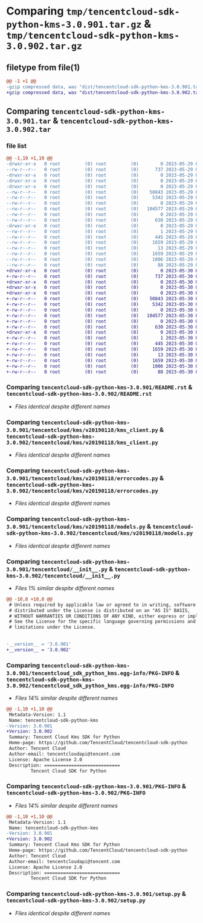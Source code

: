 # Comparing `tmp/tencentcloud-sdk-python-kms-3.0.901.tar.gz` & `tmp/tencentcloud-sdk-python-kms-3.0.902.tar.gz`

## filetype from file(1)

```diff
@@ -1 +1 @@
-gzip compressed data, was "dist/tencentcloud-sdk-python-kms-3.0.901.tar", last modified: Mon May 29 02:30:58 2023, max compression
+gzip compressed data, was "dist/tencentcloud-sdk-python-kms-3.0.902.tar", last modified: Tue May 30 00:26:31 2023, max compression
```

## Comparing `tencentcloud-sdk-python-kms-3.0.901.tar` & `tencentcloud-sdk-python-kms-3.0.902.tar`

### file list

```diff
@@ -1,19 +1,19 @@
-drwxr-xr-x   0 root         (0) root         (0)        0 2023-05-29 02:30:58.000000 tencentcloud-sdk-python-kms-3.0.901/
--rw-r--r--   0 root         (0) root         (0)      737 2023-05-29 02:30:58.000000 tencentcloud-sdk-python-kms-3.0.901/README.rst
-drwxr-xr-x   0 root         (0) root         (0)        0 2023-05-29 02:30:58.000000 tencentcloud-sdk-python-kms-3.0.901/tencentcloud/
-drwxr-xr-x   0 root         (0) root         (0)        0 2023-05-29 02:30:58.000000 tencentcloud-sdk-python-kms-3.0.901/tencentcloud/kms/
-drwxr-xr-x   0 root         (0) root         (0)        0 2023-05-29 02:30:58.000000 tencentcloud-sdk-python-kms-3.0.901/tencentcloud/kms/v20190118/
--rw-r--r--   0 root         (0) root         (0)    50843 2023-05-29 02:30:58.000000 tencentcloud-sdk-python-kms-3.0.901/tencentcloud/kms/v20190118/kms_client.py
--rw-r--r--   0 root         (0) root         (0)     5342 2023-05-29 02:30:58.000000 tencentcloud-sdk-python-kms-3.0.901/tencentcloud/kms/v20190118/errorcodes.py
--rw-r--r--   0 root         (0) root         (0)        0 2023-05-29 02:30:58.000000 tencentcloud-sdk-python-kms-3.0.901/tencentcloud/kms/v20190118/__init__.py
--rw-r--r--   0 root         (0) root         (0)   104577 2023-05-29 02:30:58.000000 tencentcloud-sdk-python-kms-3.0.901/tencentcloud/kms/v20190118/models.py
--rw-r--r--   0 root         (0) root         (0)        0 2023-05-29 02:30:58.000000 tencentcloud-sdk-python-kms-3.0.901/tencentcloud/kms/__init__.py
--rw-r--r--   0 root         (0) root         (0)      630 2023-05-29 02:30:58.000000 tencentcloud-sdk-python-kms-3.0.901/tencentcloud/__init__.py
-drwxr-xr-x   0 root         (0) root         (0)        0 2023-05-29 02:30:58.000000 tencentcloud-sdk-python-kms-3.0.901/tencentcloud_sdk_python_kms.egg-info/
--rw-r--r--   0 root         (0) root         (0)        1 2023-05-29 02:30:58.000000 tencentcloud-sdk-python-kms-3.0.901/tencentcloud_sdk_python_kms.egg-info/dependency_links.txt
--rw-r--r--   0 root         (0) root         (0)      445 2023-05-29 02:30:58.000000 tencentcloud-sdk-python-kms-3.0.901/tencentcloud_sdk_python_kms.egg-info/SOURCES.txt
--rw-r--r--   0 root         (0) root         (0)     1659 2023-05-29 02:30:58.000000 tencentcloud-sdk-python-kms-3.0.901/tencentcloud_sdk_python_kms.egg-info/PKG-INFO
--rw-r--r--   0 root         (0) root         (0)       13 2023-05-29 02:30:58.000000 tencentcloud-sdk-python-kms-3.0.901/tencentcloud_sdk_python_kms.egg-info/top_level.txt
--rw-r--r--   0 root         (0) root         (0)     1659 2023-05-29 02:30:58.000000 tencentcloud-sdk-python-kms-3.0.901/PKG-INFO
--rw-r--r--   0 root         (0) root         (0)     1006 2023-05-29 02:30:58.000000 tencentcloud-sdk-python-kms-3.0.901/setup.py
--rw-r--r--   0 root         (0) root         (0)       88 2023-05-29 02:30:58.000000 tencentcloud-sdk-python-kms-3.0.901/setup.cfg
+drwxr-xr-x   0 root         (0) root         (0)        0 2023-05-30 00:26:31.000000 tencentcloud-sdk-python-kms-3.0.902/
+-rw-r--r--   0 root         (0) root         (0)      737 2023-05-30 00:26:31.000000 tencentcloud-sdk-python-kms-3.0.902/README.rst
+drwxr-xr-x   0 root         (0) root         (0)        0 2023-05-30 00:26:31.000000 tencentcloud-sdk-python-kms-3.0.902/tencentcloud/
+drwxr-xr-x   0 root         (0) root         (0)        0 2023-05-30 00:26:31.000000 tencentcloud-sdk-python-kms-3.0.902/tencentcloud/kms/
+drwxr-xr-x   0 root         (0) root         (0)        0 2023-05-30 00:26:31.000000 tencentcloud-sdk-python-kms-3.0.902/tencentcloud/kms/v20190118/
+-rw-r--r--   0 root         (0) root         (0)    50843 2023-05-30 00:26:31.000000 tencentcloud-sdk-python-kms-3.0.902/tencentcloud/kms/v20190118/kms_client.py
+-rw-r--r--   0 root         (0) root         (0)     5342 2023-05-30 00:26:31.000000 tencentcloud-sdk-python-kms-3.0.902/tencentcloud/kms/v20190118/errorcodes.py
+-rw-r--r--   0 root         (0) root         (0)        0 2023-05-30 00:26:31.000000 tencentcloud-sdk-python-kms-3.0.902/tencentcloud/kms/v20190118/__init__.py
+-rw-r--r--   0 root         (0) root         (0)   104577 2023-05-30 00:26:31.000000 tencentcloud-sdk-python-kms-3.0.902/tencentcloud/kms/v20190118/models.py
+-rw-r--r--   0 root         (0) root         (0)        0 2023-05-30 00:26:31.000000 tencentcloud-sdk-python-kms-3.0.902/tencentcloud/kms/__init__.py
+-rw-r--r--   0 root         (0) root         (0)      630 2023-05-30 00:26:31.000000 tencentcloud-sdk-python-kms-3.0.902/tencentcloud/__init__.py
+drwxr-xr-x   0 root         (0) root         (0)        0 2023-05-30 00:26:31.000000 tencentcloud-sdk-python-kms-3.0.902/tencentcloud_sdk_python_kms.egg-info/
+-rw-r--r--   0 root         (0) root         (0)        1 2023-05-30 00:26:31.000000 tencentcloud-sdk-python-kms-3.0.902/tencentcloud_sdk_python_kms.egg-info/dependency_links.txt
+-rw-r--r--   0 root         (0) root         (0)      445 2023-05-30 00:26:31.000000 tencentcloud-sdk-python-kms-3.0.902/tencentcloud_sdk_python_kms.egg-info/SOURCES.txt
+-rw-r--r--   0 root         (0) root         (0)     1659 2023-05-30 00:26:31.000000 tencentcloud-sdk-python-kms-3.0.902/tencentcloud_sdk_python_kms.egg-info/PKG-INFO
+-rw-r--r--   0 root         (0) root         (0)       13 2023-05-30 00:26:31.000000 tencentcloud-sdk-python-kms-3.0.902/tencentcloud_sdk_python_kms.egg-info/top_level.txt
+-rw-r--r--   0 root         (0) root         (0)     1659 2023-05-30 00:26:31.000000 tencentcloud-sdk-python-kms-3.0.902/PKG-INFO
+-rw-r--r--   0 root         (0) root         (0)     1006 2023-05-30 00:26:31.000000 tencentcloud-sdk-python-kms-3.0.902/setup.py
+-rw-r--r--   0 root         (0) root         (0)       88 2023-05-30 00:26:31.000000 tencentcloud-sdk-python-kms-3.0.902/setup.cfg
```

### Comparing `tencentcloud-sdk-python-kms-3.0.901/README.rst` & `tencentcloud-sdk-python-kms-3.0.902/README.rst`

 * *Files identical despite different names*

### Comparing `tencentcloud-sdk-python-kms-3.0.901/tencentcloud/kms/v20190118/kms_client.py` & `tencentcloud-sdk-python-kms-3.0.902/tencentcloud/kms/v20190118/kms_client.py`

 * *Files identical despite different names*

### Comparing `tencentcloud-sdk-python-kms-3.0.901/tencentcloud/kms/v20190118/errorcodes.py` & `tencentcloud-sdk-python-kms-3.0.902/tencentcloud/kms/v20190118/errorcodes.py`

 * *Files identical despite different names*

### Comparing `tencentcloud-sdk-python-kms-3.0.901/tencentcloud/kms/v20190118/models.py` & `tencentcloud-sdk-python-kms-3.0.902/tencentcloud/kms/v20190118/models.py`

 * *Files identical despite different names*

### Comparing `tencentcloud-sdk-python-kms-3.0.901/tencentcloud/__init__.py` & `tencentcloud-sdk-python-kms-3.0.902/tencentcloud/__init__.py`

 * *Files 1% similar despite different names*

```diff
@@ -10,8 +10,8 @@
 # Unless required by applicable law or agreed to in writing, software
 # distributed under the License is distributed on an "AS IS" BASIS,
 # WITHOUT WARRANTIES OR CONDITIONS OF ANY KIND, either express or implied.
 # See the License for the specific language governing permissions and
 # limitations under the License.
 
 
-__version__ = '3.0.901'
+__version__ = '3.0.902'
```

### Comparing `tencentcloud-sdk-python-kms-3.0.901/tencentcloud_sdk_python_kms.egg-info/PKG-INFO` & `tencentcloud-sdk-python-kms-3.0.902/tencentcloud_sdk_python_kms.egg-info/PKG-INFO`

 * *Files 14% similar despite different names*

```diff
@@ -1,10 +1,10 @@
 Metadata-Version: 1.1
 Name: tencentcloud-sdk-python-kms
-Version: 3.0.901
+Version: 3.0.902
 Summary: Tencent Cloud Kms SDK for Python
 Home-page: https://github.com/TencentCloud/tencentcloud-sdk-python
 Author: Tencent Cloud
 Author-email: tencentcloudapi@tencent.com
 License: Apache License 2.0
 Description: ============================
         Tencent Cloud SDK for Python
```

### Comparing `tencentcloud-sdk-python-kms-3.0.901/PKG-INFO` & `tencentcloud-sdk-python-kms-3.0.902/PKG-INFO`

 * *Files 14% similar despite different names*

```diff
@@ -1,10 +1,10 @@
 Metadata-Version: 1.1
 Name: tencentcloud-sdk-python-kms
-Version: 3.0.901
+Version: 3.0.902
 Summary: Tencent Cloud Kms SDK for Python
 Home-page: https://github.com/TencentCloud/tencentcloud-sdk-python
 Author: Tencent Cloud
 Author-email: tencentcloudapi@tencent.com
 License: Apache License 2.0
 Description: ============================
         Tencent Cloud SDK for Python
```

### Comparing `tencentcloud-sdk-python-kms-3.0.901/setup.py` & `tencentcloud-sdk-python-kms-3.0.902/setup.py`

 * *Files identical despite different names*

